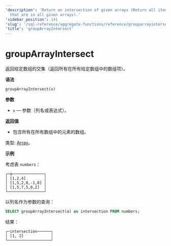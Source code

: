```yaml
---
'description': 'Return an intersection of given arrays (Return all items of arrays,
  that are in all given arrays).'
'sidebar_position': 141
'slug': '/sql-reference/aggregate-functions/reference/grouparrayintersect'
'title': 'groupArrayIntersect'
---
```





# groupArrayIntersect

返回给定数组的交集（返回所有在所有给定数组中的数组项）。

**语法**

```sql
groupArrayIntersect(x)
```

**参数**

- `x` — 参数（列名或表达式）。

**返回值**

- 包含所有在所有数组中的元素的数组。

类型: [Array](../../data-types/array.md)。

**示例**

考虑表 `numbers`：

```text
┌─a──────────────┐
│ [1,2,4]        │
│ [1,5,2,8,-1,0] │
│ [1,5,7,5,8,2]  │
└────────────────┘
```

以列名作为参数的查询：

```sql
SELECT groupArrayIntersect(a) as intersection FROM numbers;
```

结果：

```text
┌─intersection──────┐
│ [1, 2]            │
└───────────────────┘
```
